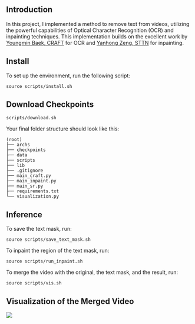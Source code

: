 ## Introduction
In this project, I implemented a method to remove text from videos, utilizing the powerful capabilities of Optical Character Recognition (OCR) and inpainting techniques. This implementation builds on the excellent work by [Youngmin Baek, CRAFT](https://github.com/clovaai/CRAFT-pytorch) for OCR and [Yanhong Zeng, STTN](https://github.com/researchmm/STTN) for inpainting.

## Install
To set up the environment, run the following script:

```
source scripts/install.sh
```

## Download Checkpoints
`scripts/download.sh`

Your final folder structure should look like this:

```
(root)
├── archs
├── checkpoints
├── data
├── scripts
├── lib
├── .gitignore
├── main_craft.py
├── main_inpaint.py
├── main_sr.py
├── requirements.txt
└── visualization.py
```

## Inference
To save the text mask, run:

```
source scripts/save_text_mask.sh
```

To inpaint the region of the text mask, run:

```
source scripts/run_inpaint.sh
```

To merge the video with the original, the text mask, and the result, run:

```
source scripts/vis.sh
```

## Visualization of the Merged Video
<img src="https://github.com/user-attachments/assets/c2220ed0-fe52-4c97-b06f-5c2fe85899cc">
